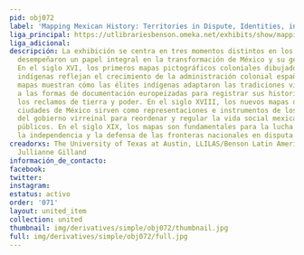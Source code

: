 ```yaml
---
pid: obj072
label: 'Mapping Mexican History: Territories in Dispute, Identities, in Question'
liga_principal: https://utlibrariesbenson.omeka.net/exhibits/show/mapping-mexican-history
liga_adicional: 
descripción: La exhibición se centra en tres momentos distintos en los que los mapas
  desempeñaron un papel integral en la transformación de México y su geografía política.
  En el siglo XVI, los primeros mapas pictográficos coloniales dibujados por artistas
  indígenas reflejan el crecimiento de la administración colonial española. Estos
  mapas muestran cómo las élites indígenas adaptaron las tradiciones visuales prehispánicas
  a las formas de documentación europeizadas para registrar sus historias y defender
  los reclamos de tierra y poder. En el siglo XVIII, los nuevos mapas de las principales
  ciudades de México sirven como representaciones e instrumentos de los esfuerzos
  del gobierno virreinal para reordenar y regular la vida social mexicana y los espacios
  públicos. En el siglo XIX, los mapas son fundamentales para la lucha militar por
  la independencia y la defensa de las fronteras nacionales en disputa.
creadorxs: The University of Texas at Austin, LLILAS/Benson Latin American Collections,
  Jullianne Gilland
información_de_contacto: 
facebook: 
twitter: 
instagram: 
estatus: activo
order: '071'
layout: united_item
collection: united
thumbnail: img/derivatives/simple/obj072/thumbnail.jpg
full: img/derivatives/simple/obj072/full.jpg
---
```

